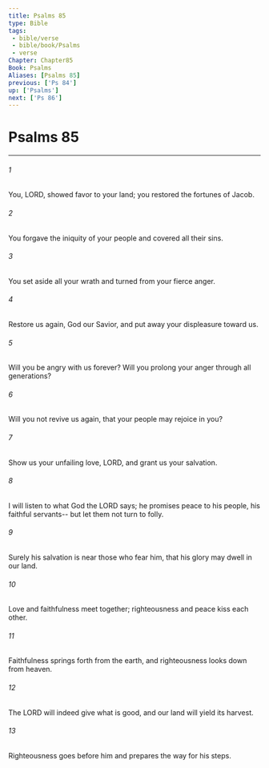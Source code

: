```yaml
---
title: Psalms 85
type: Bible
tags:
 - bible/verse
 - bible/book/Psalms
 - verse
Chapter: Chapter85
Book: Psalms
Aliases: [Psalms 85]
previous: ['Ps 84']
up: ['Psalms']
next: ['Ps 86']
---
```

# Psalms 85

***


###### 1 
You, LORD, showed favor to your land; you restored the fortunes of Jacob. 

###### 2 
You forgave the iniquity of your people and covered all their sins. 

###### 3 
You set aside all your wrath and turned from your fierce anger. 

###### 4 
Restore us again, God our Savior, and put away your displeasure toward us. 

###### 5 
Will you be angry with us forever? Will you prolong your anger through all generations? 

###### 6 
Will you not revive us again, that your people may rejoice in you? 

###### 7 
Show us your unfailing love, LORD, and grant us your salvation. 

###### 8 
I will listen to what God the LORD says; he promises peace to his people, his faithful servants-- but let them not turn to folly. 

###### 9 
Surely his salvation is near those who fear him, that his glory may dwell in our land. 

###### 10 
Love and faithfulness meet together; righteousness and peace kiss each other. 

###### 11 
Faithfulness springs forth from the earth, and righteousness looks down from heaven. 

###### 12 
The LORD will indeed give what is good, and our land will yield its harvest. 

###### 13 
Righteousness goes before him and prepares the way for his steps. 
